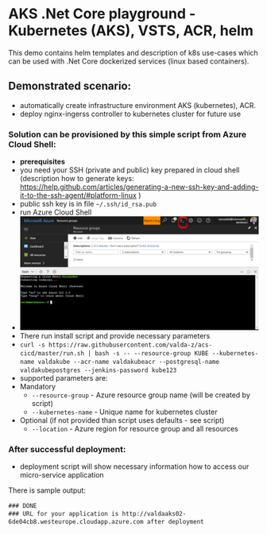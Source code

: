 # AKS .Net Core playground - Kubernetes (AKS), VSTS, ACR, helm

This demo contains helm templates and description of k8s use-cases which can be used with .Net Core dockerized services (linux based containers).

## Demonstrated scenario:
* automatically create infrastructure environment AKS (kubernetes), ACR.
* deploy nginx-ingerss controller to kubernetes cluster for future use

### Solution can be provisioned by this simple script from Azure Cloud Shell:
* **prerequisites**
 * you need your SSH (private and public) key prepared in cloud shell (description how to generate keys: https://help.github.com/articles/generating-a-new-ssh-key-and-adding-it-to-the-ssh-agent/#platform-linux )
 * public ssh key is in file `~/.ssh/id_rsa.pub` 
* run Azure Cloud Shell
* ![img1.png](img/img1.png "")
* There run install script and provide necessary parameters
* `curl -s https://raw.githubusercontent.com/valda-z/acs-cicd/master/run.sh | bash -s -- --resource-group KUBE --kubernetes-name valdakube --acr-name valdakubeacr --postgresql-name valdakubepostgres --jenkins-password kube123`
* supported parameters are:
 * Mandatory
     * `--resource-group` - Azure resource group name (will be created by script)
     * `--kubernetes-name` - Unique name for kubernetes cluster 
 * Optional (if not provided than script uses defaults - see script)
     * `--location` - Azure region for resource group and all resources 

### After successful deployment:
* deployment script will show necessary information how to access our micro-service application

There is sample output:

```
### DONE
### URL for your application is http://valdaaks02-6de04cb8.westeurope.cloudapp.azure.com after deployment

```


 



